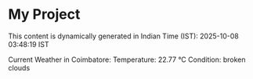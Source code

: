 # My Project

This content is dynamically generated in Indian Time (IST): 2025-10-08 03:48:19 IST


Current Weather in Coimbatore:
Temperature: 22.77 °C
Condition: broken clouds
